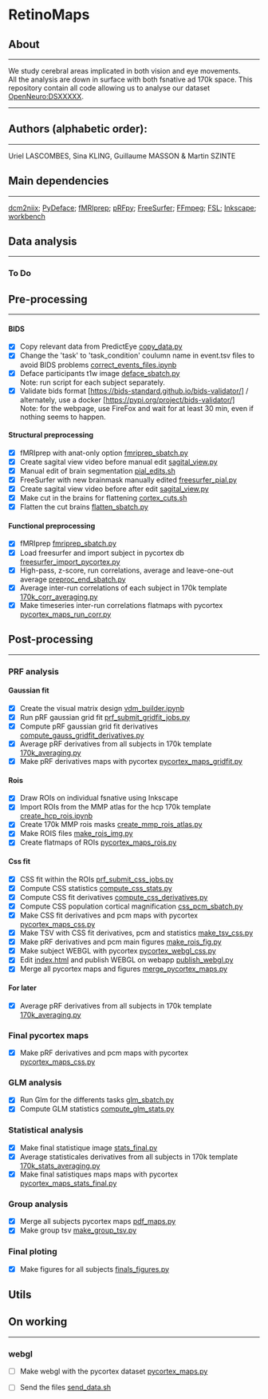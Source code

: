 # RetinoMaps
## About
---
We study cerebral areas implicated in both vision and eye movements.</br>
All the analysis are down in surface with both fsnative ad 170k space.
This repository contain all code allowing us to analyse our dataset [OpenNeuro:DSXXXXX](https://openneuro.org/datasets/dsXXXX).</br>

---
## Authors (alphabetic order): 
---
Uriel LASCOMBES, Sina KLING, Guillaume MASSON & Martin SZINTE

## Main dependencies
---
[dcm2niix](https://github.com/rordenlab/dcm2niix); 
[PyDeface](https://github.com/poldracklab/pydeface); 
[fMRIprep](https://fmriprep.org/en/stable/); 
[pRFpy](https://github.com/VU-Cog-Sci/prfpy); 
[FreeSurfer](https://surfer.nmr.mgh.harvard.edu/);
[FFmpeg](https://ffmpeg.org/);
[FSL](https://fsl.fmrib.ox.ac.uk);
[Inkscape](https://inkscape.org/);
[workbench](https://humanconnectome.org/software/connectome-workbench)
</br>


## **Data analysis**
---

### To Do 


## Pre-processing
---
#### BIDS
- [x] Copy relevant data from PredictEye [copy_data.py](analysis_code/preproc/bids/bids_copy_data.sh) 
- [x] Change the 'task' to 'task_condition' coulumn name in event.tsv files to avoid BIDS problems [correct_events_files.ipynb](analysis_code/preproc/bids/correct_events_files.ipynb)
- [x] Deface participants t1w image [deface_sbatch.py](analysis_code/preproc/bids/deface_sbatch.py) 
    </br>Note: run script for each subject separately.
- [x] Validate bids format [https://bids-standard.github.io/bids-validator/] / alternately, use a docker [https://pypi.org/project/bids-validator/]
    </br>Note: for the webpage, use FireFox and wait for at least 30 min, even if nothing seems to happen.

#### Structural preprocessing
- [x] fMRIprep with anat-only option [fmriprep_sbatch.py](analysis_code/preproc/functional/fmriprep_sbatch.py)
- [x] Create sagital view video before manual edit [sagital_view.py](analysis_code/preproc/anatomical/sagital_view.py)
- [x] Manual edit of brain segmentation [pial_edits.sh](analysis_code/preproc/anatomical/pial_edits.sh)
- [x] FreeSurfer with new brainmask manually edited [freesurfer_pial.py](analysis_code/preproc/anatomical/freesurfer_pial.py)
- [x] Create sagital view video before after edit [sagital_view.py](analysis_code/preproc/anatomical/sagital_view.py)
- [x] Make cut in the brains for flattening [cortex_cuts.sh](analysis_code/preproc/anatomical/cortex_cuts.sh)
- [x] Flatten the cut brains [flatten_sbatch.py](analysis_code/preproc/anatomical/flatten_sbatch.py)

#### Functional preprocessing
- [x] fMRIprep [fmriprep_sbatch.py](analysis_code/preproc/functional/fmriprep_sbatch.py)
- [x] Load freesurfer and import subject in pycortex db [freesurfer_import_pycortex.py](analysis_code/preproc/functional/freesurfer_import_pycortex.py)
- [x] High-pass, z-score, run correlations, average and leave-one-out average [preproc_end_sbatch.py](analysis_code/preproc/functional/preproc_end_sbatch.py) 
- [x] Average inter-run correlations of each subject in 170k template [170k_corr_averaging.py](analysis_code/preproc/functional/170k_corr_averaging.py) 
- [x] Make timeseries inter-run correlations flatmaps with pycortex [pycortex_maps_run_corr.py](analysis_code/preproc/functional/pycortex_maps_run_corr.py)

## Post-processing
---
### PRF analysis

#### Gaussian fit
- [x] Create the visual matrix design [vdm_builder.ipynb](analysis_code/postproc/prf/fit/vdm_builder.ipynb)
- [x] Run pRF gaussian grid fit [prf_submit_gridfit_jobs.py](analysis_code/postproc/prf/fit/prf_submit_gridfit_jobs.py)
- [x] Compute pRF gaussian grid fit derivatives [compute_gauss_gridfit_derivatives.py](analysis_code/postproc/prf/postfit/compute_gauss_gridfit_derivatives.py) 
- [x] Average pRF derivatives from all subjects in 170k template [170k_averaging.py](analysis_code/postproc/prf/postfit/170k_averaging.py) 
- [x] Make pRF derivatives maps with pycortex [pycortex_maps_gridfit.py](analysis_code/postproc/prf/postfit/pycortex_maps_gridfit.py)

#### Rois
- [x] Draw ROIs on individual fsnative using Inkscape
- [x] Import ROIs from the MMP atlas for the hcp 170k template [create_hcp_rois.ipynb](analysis_code/atlas/dev/create_hcp_rois.ipynb)
- [x] Create 170k MMP rois masks [create_mmp_rois_atlas.py](analysis_code/atlas/create_mmp_rois_atlas.py)
- [x] Make ROIS files [make_rois_img.py](analysis_code/postproc/prf/postfit/make_rois_img.py)
- [x] Create flatmaps of ROIs [pycortex_maps_rois.py](analysis_code/postproc/prf/postfit/pycortex_maps_rois.py)

#### Css fit
- [x] CSS fit within the ROIs [prf_submit_css_jobs.py](analysis_code/postproc/prf/fit/prf_submit_css_jobs.py)
- [x] Compute CSS statistics [compute_css_stats.py](analysis_code/postproc/prf/postfit/compute_css_stats.py)
- [x] Compute CSS fit derivatives [compute_css_derivatives.py](analysis_code/postproc/prf/postfit/compute_css_derivatives.py)
- [x] Compute CSS population cortical magnification [css_pcm_sbatch.py](analysis_code/postproc/prf/postfit/css_pcm_sbatch.py)
- [x] Make CSS fit derivatives and pcm maps with pycortex [pycortex_maps_css.py](analysis_code/postproc/prf/postfit/pycortex_maps_css.py)
- [x] Make TSV with CSS fit derivatives, pcm and statistics [make_tsv_css.py](analysis_code/postproc/prf/postfit/make_tsv_css.py)
- [x] Make pRF derivatives and pcm main figures [make_rois_fig.py](analysis_code/postproc/prf/postfit/make_rois_fig.py)
- [x] Make subject WEBGL with pycortex [pycortex_webgl_css.py](analysis_code/postproc/prf/webgl/pycortex_webgl.py)
- [x] Edit [index.html](disks/meso_H/projects/amblyo_prf/analysis_code/postproc/prf/webgl/index.html) and publish WEBGL on webapp [publish_webgl.py](analysis_code/postproc/prf/webgl/publish_webgl.py)
- [x] Merge all pycortex maps and figures [merge_pycortex_maps.py](analysis_code/postproc/prf/webgl/merge_pycortex_maps.py)

#### For later
- [x] Average pRF derivatives from all subjects in 170k template [170k_averaging.py](analysis_code/postproc/prf/postfit/170k_averaging.py) 

### **Final pycortex maps** 
- [x] Make pRF derivatives and pcm maps with pycortex [pycortex_maps_css.py](analysis_code/postproc/prf/postfit/pycortex_maps_css.py)

### **GLM analysis**
- [x] Run Glm for the differents tasks [glm_sbatch.py](analysis_code/postproc/glm/glm_sbatch.py)
- [x] Compute GLM statistics [compute_glm_stats.py](analysis_code/postproc/glm/postfit/compute_glm_stats.py)

### **Statistical analysis**
- [x] Make final statistique image [stats_final.py](analysis_code/postproc/stats/stats_final.py)
- [x] Average statisticales derivatives from all subjects in 170k template [170k_stats_averaging.py](analysis_code/postproc/stats/170k_stats_averaging.py) 
- [x] Make final satistiques maps maps with pycortex [pycortex_maps_stats_final.py](analysis_code/postproc/stats/pycortex_maps_stats_final.py)

### **Group analysis**
- [x] Merge all subjects pycortex maps [pdf_maps.py](analysis_code/postproc/group_analysis/pdf_maps.py)
- [x] Make group tsv [make_group_tsv.py](analysis_code/postproc/group_analysis/make_group_tsv.py)

### **Final ploting**
- [x] Make figures for all subjects [finals_figures.py](analysis_code/postproc/result_analysis/finals_figures.py)


## Utils 



## On working
---
 
### webgl
- [ ] Make webgl with the pycortex dataset [pycortex_maps.py](analysis_code/postproc/prf/webgl/pycortex_webgl.py)
- [ ] Send the files [send_data.sh](analysis_code/postproc/prf/webgl/send_data.sh)

